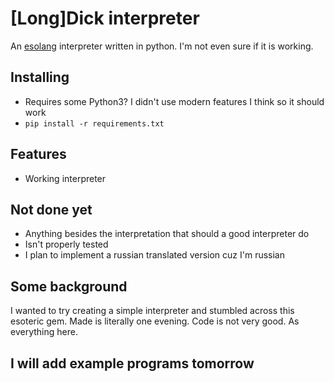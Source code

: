 # [Long]Dick interpreter

An [esolang](https://esolangs.org/wiki/LongDick) interpreter written in python.
I'm not even sure if it is working.

## Installing
- Requires some Python3? I didn't use modern features I think so it should work
- `pip install -r requirements.txt`

## Features
- Working interpreter

## Not done yet
- Anything besides the interpretation that should a good interpreter do
- Isn't properly tested
- I plan to implement a russian translated version cuz I'm russian

## Some background
I wanted to try creating a simple interpreter and stumbled across this esoteric gem. Made is literally one evening. Code is not very good. As everything here.

## I will add example programs tomorrow
